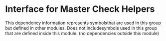 
# Interface for Master Check Helpers
This dependency information represents symbolsthat are used in this group but defined in other modules.  Does not includesymbols used in this group that are defined inside this module.
(no dependencies outside this module)

